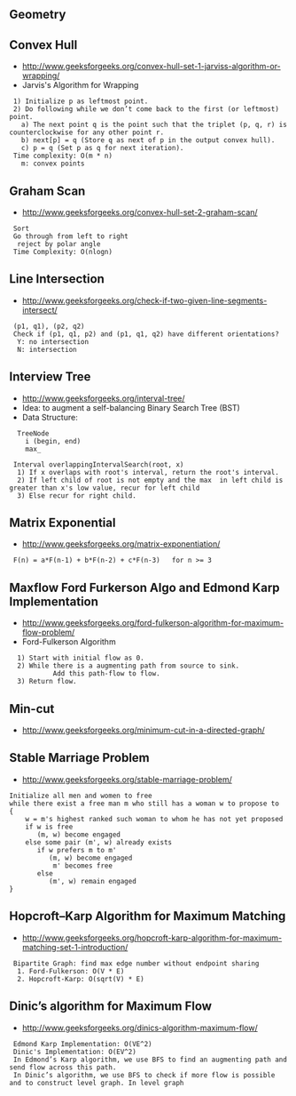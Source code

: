 ## Geometry

## Convex Hull
- http://www.geeksforgeeks.org/convex-hull-set-1-jarviss-algorithm-or-wrapping/
- Jarvis's Algorithm for Wrapping
```
 1) Initialize p as leftmost point.
 2) Do following while we don’t come back to the first (or leftmost) point.
   a) The next point q is the point such that the triplet (p, q, r) is counterclockwise for any other point r.
   b) next[p] = q (Store q as next of p in the output convex hull).
   c) p = q (Set p as q for next iteration).
 Time complexity: O(m * n)
   m: convex points
```

## Graham Scan
- http://www.geeksforgeeks.org/convex-hull-set-2-graham-scan/
```
 Sort
 Go through from left to right
  reject by polar angle
 Time Complexity: O(nlogn)
```

## Line Intersection
- http://www.geeksforgeeks.org/check-if-two-given-line-segments-intersect/
```
 (p1, q1), (p2, q2)
 Check if (p1, q1, p2) and (p1, q1, q2) have different orientations?
  Y: no intersection
  N: intersection
```

## Interview Tree
- http://www.geeksforgeeks.org/interval-tree/
- Idea: to augment a self-balancing Binary Search Tree (BST)
- Data Structure:
```
  TreeNode
    i (begin, end)
    max_

 Interval overlappingIntervalSearch(root, x)
  1) If x overlaps with root's interval, return the root's interval.
  2) If left child of root is not empty and the max  in left child is greater than x's low value, recur for left child
  3) Else recur for right child.
```

## Matrix Exponential
- http://www.geeksforgeeks.org/matrix-exponentiation/
```
 F(n) = a*F(n-1) + b*F(n-2) + c*F(n-3)   for n >= 3 
```

## Maxflow Ford Furkerson Algo and Edmond Karp Implementation
- http://www.geeksforgeeks.org/ford-fulkerson-algorithm-for-maximum-flow-problem/
- Ford-Fulkerson Algorithm 
```
  1) Start with initial flow as 0.
  2) While there is a augmenting path from source to sink. 
           Add this path-flow to flow.
  3) Return flow.
```

## Min-cut
- http://www.geeksforgeeks.org/minimum-cut-in-a-directed-graph/

## Stable Marriage Problem
- http://www.geeksforgeeks.org/stable-marriage-problem/
```
Initialize all men and women to free
while there exist a free man m who still has a woman w to propose to 
{
    w = m's highest ranked such woman to whom he has not yet proposed
    if w is free
       (m, w) become engaged
    else some pair (m', w) already exists
       if w prefers m to m'
          (m, w) become engaged
           m' becomes free
       else
          (m', w) remain engaged    
}
```

## Hopcroft–Karp Algorithm for Maximum Matching
- http://www.geeksforgeeks.org/hopcroft-karp-algorithm-for-maximum-matching-set-1-introduction/
```
 Bipartite Graph: find max edge number without endpoint sharing
  1. Ford-Fulkerson: O(V * E)
  2. Hopcroft-Karp: O(sqrt(V) * E)
```

## Dinic’s algorithm for Maximum Flow
- http://www.geeksforgeeks.org/dinics-algorithm-maximum-flow/
```
 Edmond Karp Implementation: O(VE^2)
 Dinic's Implementation: O(EV^2)
 In Edmond’s Karp algorithm, we use BFS to find an augmenting path and send flow across this path.
 In Dinic’s algorithm, we use BFS to check if more flow is possible and to construct level graph. In level graph
```

